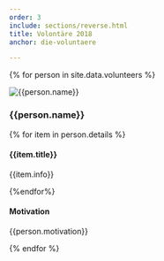 ```yaml
---
order: 3
include: sections/reverse.html
title: Volontäre 2018
anchor: die-voluntaere

---
```

{% for person in site.data.volunteers %}
<div class="person">
<div class="portrait">
<img src="{{person.image}}" alt="{{person.name}}">
</div>
<h3>{{person.name}}</h3>
<div class="details">
{% for item in person.details %}
<h4>{{item.title}}</h4>
<p>{{item.info}}</p>
{%endfor%}
</div>
<h4>Motivation</h4>
<p>{{person.motivation}}</p>
</div>
{% endfor %}